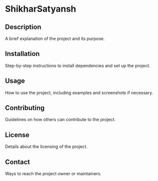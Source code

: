 # ShikharSatyansh

## Description
A brief explanation of the project and its purpose.

## Installation
Step-by-step instructions to install dependencies and set up the project.

## Usage
How to use the project, including examples and screenshots if necessary.

## Contributing
Guidelines on how others can contribute to the project.

## License
Details about the licensing of the project.

## Contact
Ways to reach the project owner or maintainers.